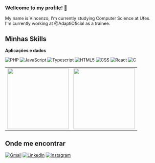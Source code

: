 ### Wellcome to my profile! 👋

My name is Vincenzo,
I'm currently studying Computer Science at Ufes.  
I'm currently working at @AdaptiOficial as a trainee.  

## Minhas Skills

**Aplicações e dados**

![PHP](https://img.shields.io/badge/PHP-777BB4?logo=php&logoColor=white&style=for-the-badge)
![JavaScript](https://img.shields.io/badge/JavaScript-F7DF1E?logo=javascript&logoColor=black&style=for-the-badge)
![Typescript](https://img.shields.io/badge/TypeScript-007ACC?logo=typescript&logoColor=white&style=for-the-badge)
![HTML5](https://img.shields.io/badge/HTML-239120?logo=html5&logoColor=white&style=for-the-badge)
![CSS](https://img.shields.io/badge/CSS-239120?logo=css3&logoColor=white&style=for-the-badge)
![React](https://img.shields.io/badge/React-20232A?logo=react&logoColor=61DAFB&style=for-the-badge)
![C](https://img.shields.io/badge/C-00599C?logo=c&logoColor=white&style=for-the-badge)

<table cellpadding="0" style="border: 0px solid transparent;">
  <tr style="padding: 0">
    <!-- GitHub Stats Card -->  
    <td valign="top"><img height="200" src="https://github-readme-stats.vercel.app/api?username=Prog-Vinsu&count_private=true&show_icons=true&theme=tokyonight&hide_border=true&custom_title=My%20GitHub%20Stats"/></td>
    <!-- GitHub Top Language Card -->
    <td valign="top"><img height="200" src="https://github-readme-stats.vercel.app/api/top-langs/?username=Prog-Vinsu&langs_count=6&layout=compact&theme=tokyonight&hide_border=true&hide=HTML&custom_title=Top%20Languages"/></td>
  </tr>
</table>

## Onde me encontrar

<p align="left">
  <a href="mailto:tognerepoloniniv@gmail.com" title="Gmail">
  <img src="https://img.shields.io/badge/-Gmail-FF0000?style=flat-square&labelColor=FF0000&logo=gmail&logoColor=white&link=tognerepoloninig@gmail.com" alt="Gmail"/></a>
  <a href="https://www.linkedin.com/in/vincenzo-tognere-polonini-5497411bb/"" title="LinkedIn">
  <img src="https://img.shields.io/badge/-Linkedin-0e76a8?style=flat-square&logo=Linkedin&logoColor=white&link=https://www.linkedin.com/in/vincenzo-tognere-polonini-5497411bb/" alt="LinkedIn"/></a>
   <a href="https://www.instagram.com/poloniniv/" title="Instagram">
  <img src="https://img.shields.io/badge/-Instagram-DF0174?style=flat-square&labelColor=DF0174&logo=instagram&logoColor=white&link=https://www.instagram.com/poloniniv/" alt="Instagram"/></a>
</p>

